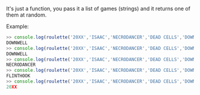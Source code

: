 It's just a function, you pass it a list of games (strings) and it returns one of them at random.

Example:

```javascript
>> console.log(roulette('20XX','ISAAC','NECRODANCER','DEAD CELLS','DOWNWELL','GUNGEON','FLINTHOOK','NUCLEAR THRONE'))
DOWNWELL
>> console.log(roulette('20XX','ISAAC','NECRODANCER','DEAD CELLS','DOWNWELL','GUNGEON','FLINTHOOK','NUCLEAR THRONE'))
DOWNWELL
>> console.log(roulette('20XX','ISAAC','NECRODANCER','DEAD CELLS','DOWNWELL','GUNGEON','FLINTHOOK','NUCLEAR THRONE'))
NECRODANCER
>> console.log(roulette('20XX','ISAAC','NECRODANCER','DEAD CELLS','DOWNWELL','GUNGEON','FLINTHOOK','NUCLEAR THRONE'))
FLINTHOOK
>> console.log(roulette('20XX','ISAAC','NECRODANCER','DEAD CELLS','DOWNWELL','GUNGEON','FLINTHOOK','NUCLEAR THRONE'))
20XX
```